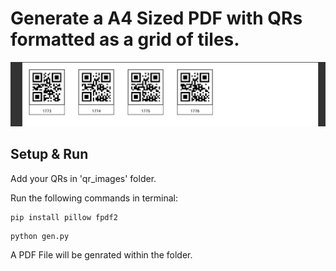 # Generate a A4 Sized PDF with QRs formatted as a grid of tiles.
![alt text](ss.png)


## Setup & Run

Add your QRs in 'qr_images' folder.

Run the following commands in terminal:

```
pip install pillow fpdf2
```

```
python gen.py
```

A PDF File will be genrated within the folder.